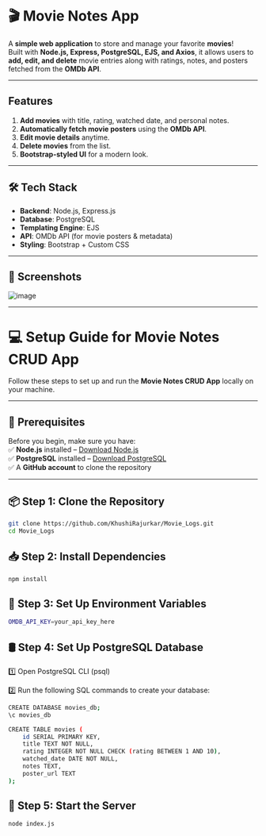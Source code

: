 # 🎬 Movie Notes App  

A **simple web application** to store and manage your favorite **movies**!  
Built with **Node.js, Express, PostgreSQL, EJS, and Axios**, it allows users to **add, edit, and delete** movie entries along with ratings, notes, and posters fetched from the **OMDb API**.  

---

## Features  
1.  **Add movies** with title, rating, watched date, and personal notes.  
2. **Automatically fetch movie posters** using the **OMDb API**.  
3. **Edit movie details** anytime.  
4. **Delete movies** from the list.  
5. **Bootstrap-styled UI** for a modern look.  

---

## 🛠️ Tech Stack  
- **Backend**: Node.js, Express.js  
- **Database**: PostgreSQL  
- **Templating Engine**: EJS  
- **API**: OMDb API (for movie posters & metadata)  
- **Styling**: Bootstrap + Custom CSS  

---

## 📸 Screenshots  
![image](https://github.com/user-attachments/assets/044d0452-6c66-47ee-bb4b-6138138e3fdd)

---

# 💻 Setup Guide for Movie Notes CRUD App  

Follow these steps to set up and run the **Movie Notes CRUD App** locally on your machine.  

---

## 🚀 Prerequisites  

Before you begin, make sure you have:  
✅ **Node.js** installed – [Download Node.js](https://nodejs.org/)  
✅ **PostgreSQL** installed – [Download PostgreSQL](https://www.postgresql.org/download/)  
✅ A **GitHub account** to clone the repository  

---

## 📦 Step 1: Clone the Repository  
```sh
git clone https://github.com/KhushiRajurkar/Movie_Logs.git
cd Movie_Logs
```
## 📥 Step 2: Install Dependencies
```sh
npm install
```
## 🔑 Step 3: Set Up Environment Variables
```sh
OMDB_API_KEY=your_api_key_here
```
## 🛢️ Step 4: Set Up PostgreSQL Database
1️⃣ Open PostgreSQL CLI (psql)

2️⃣ Run the following SQL commands to create your database:
```sh
CREATE DATABASE movies_db;
\c movies_db

CREATE TABLE movies (
    id SERIAL PRIMARY KEY,
    title TEXT NOT NULL,
    rating INTEGER NOT NULL CHECK (rating BETWEEN 1 AND 10),
    watched_date DATE NOT NULL,
    notes TEXT,
    poster_url TEXT
);
```
## 🚀 Step 5: Start the Server
```sh
node index.js

```
